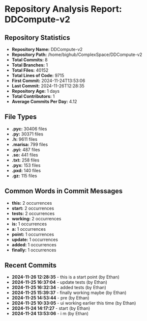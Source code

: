 # Repository Analysis Report: DDCompute-v2

## Repository Statistics

- **Repository Name:** DDCompute-v2
- **Repository Path:** /home/bighub/ComplexSpace/DDCompute-v2
- **Total Commits:** 8
- **Total Branches:** 1
- **Total Files:** 40152
- **Total Lines of Code:** 9715
- **First Commit:** 2024-11-24T13:53:06
- **Last Commit:** 2024-11-26T12:28:35
- **Repository Age:** 1 days
- **Total Contributors:** 1
- **Average Commits Per Day:** 4.12

## File Types

- **.pyc:** 30406 files
- **.py:** 30371 files
- **.h:** 9611 files
- **.marisa:** 799 files
- **.pyi:** 487 files
- **.so:** 441 files
- **.txt:** 258 files
- **.pyx:** 153 files
- **.pxd:** 140 files
- **.gz:** 115 files

## Common Words in Commit Messages

- **this:** 2 occurrences
- **start:** 2 occurrences
- **tests:** 2 occurrences
- **working:** 2 occurrences
- **is:** 1 occurrences
- **a:** 1 occurrences
- **point:** 1 occurrences
- **update:** 1 occurrences
- **added:** 1 occurrences
- **finally:** 1 occurrences

## Recent Commits

- **2024-11-26 12:28:35** - this is a start point (by Ethan)
- **2024-11-25 16:37:04** - update tests (by Ethan)
- **2024-11-25 16:32:34** - added tests (by Ethan)
- **2024-11-25 15:39:37** - finally working maybe (by Ethan)
- **2024-11-25 14:53:44** - pre (by Ethan)
- **2024-11-25 10:33:05** - ui working earlier this time (by Ethan)
- **2024-11-24 14:17:27** - start (by Ethan)
- **2024-11-24 13:53:06** - i m (by Ethan)
